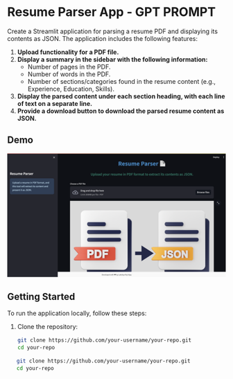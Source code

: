 # Resume Parser App - GPT PROMPT

Create a Streamlit application for parsing a resume PDF and displaying its contents as JSON. The application includes the following features:

1. **Upload functionality for a PDF file.**
2. **Display a summary in the sidebar with the following information:**
   - Number of pages in the PDF.
   - Number of words in the PDF.
   - Number of sections/categories found in the resume content (e.g., Experience, Education, Skills).
3. **Display the parsed content under each section heading, with each line of text on a separate line.**
4. **Provide a download button to download the parsed resume content as JSON.**

## Demo

![Demo](./demo.png)

## Getting Started

To run the application locally, follow these steps:

1. Clone the repository:

   ```bash
   git clone https://github.com/your-username/your-repo.git
   cd your-repo 
```bash
   git clone https://github.com/your-username/your-repo.git
   cd your-repo
